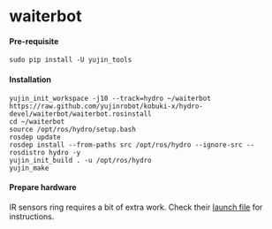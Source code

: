 waiterbot
=========

#### Pre-requisite ####

```
sudo pip install -U yujin_tools
```

#### Installation ####

```
yujin_init_workspace -j10 --track=hydro ~/waiterbot https://raw.github.com/yujinrobot/kobuki-x/hydro-devel/waiterbot/waiterbot.rosinstall
cd ~/waiterbot
source /opt/ros/hydro/setup.bash
rosdep update
rosdep install --from-paths src /opt/ros/hydro --ignore-src --rosdistro hydro -y
yujin_init_build . -u /opt/ros/hydro
yujin_make
```

#### Prepare hardware ####

IR sensors ring requires a bit of extra work. Check their [launch file](https://github.com/yujinrobot/kobuki-x/blob/hydro-devel/waiterbot/launch/includes/_ir_sensors.launch) for instructions.
